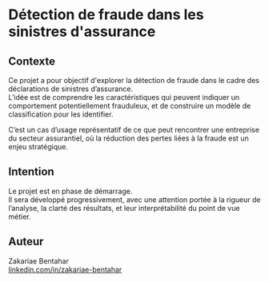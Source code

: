 # Détection de fraude dans les sinistres d'assurance

## Contexte

Ce projet a pour objectif d'explorer la détection de fraude dans le cadre des déclarations de sinistres d’assurance.  
L’idée est de comprendre les caractéristiques qui peuvent indiquer un comportement potentiellement frauduleux, et de construire un modèle de classification pour les identifier.

C’est un cas d’usage représentatif de ce que peut rencontrer une entreprise du secteur assurantiel, où la réduction des pertes liées à la fraude est un enjeu stratégique.

## Intention

Le projet est en phase de démarrage.  
Il sera développé progressivement, avec une attention portée à la rigueur de l’analyse, la clarté des résultats, et leur interprétabilité du point de vue métier.

## Auteur

Zakariae Bentahar  
[linkedin.com/in/zakariae-bentahar](https://www.linkedin.com/in/zakariae-bentahar)
